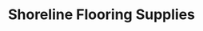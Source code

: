 ---
title: "Shoreline Flooring Supplies"
url: /pompano-beach/shoreline-flooring-supplies/
shop: Eisenwaren
---
